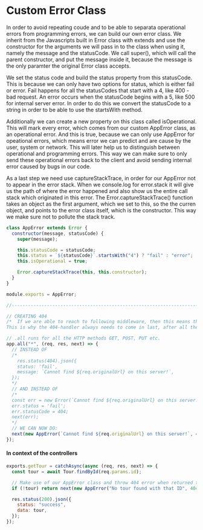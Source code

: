 # Custom Error Class

In order to avoid repeating coude and to be able to separata operational errors from programming errors, we can build our own error class.
We inherit from the Javascripts built in Error class with extends and use the constructor for the arguments we will pass in to the class when using it, namely the message and the statusCode. We call super(), which will call the parent constructor, and put the message inside it, because the message is the only paramter the original Error class accepts.

We set the status code and build the status property from this statusCode. This is because we can only have two options for status, which is either fail or error. Fail happens for all the statusCodes that start with a 4, like 400 - bad request. An error occurs when the statusCode begins with a 5, like 500 for internal server error. In order to do this we convert the statusCode to a string in order to be able to use the startsWith method.

Additionally we can create a new property on this class called isOperational. This will mark every error, which comes from our custom AppError class, as an operational error. And this is true, because we can only use AppError for opeational errors, which means error we can predict and are cause by the user, system or network. This will later help us to distinguish between operational and programming errors. This way we can make sure to only send these operational errors back to the client and avoid sending internal error caused by bugs in our code.

As a last step we need use captureStackTrace, in order for our AppError not to appear in the error stack. When we console.log for error.stack it will give us the path of where the error happened and also show us the entire call stack which originated in this error. The Error.captureStackTrace() function takes an object as the first argument, which we set to this, so the the curren object, and points to the error class itself, which is the constructor. This way we make sure not to pollute the stack track.

```js
class AppError extends Error {
  constructor(message, statusCode) {
    super(message);

    this.statusCode = statusCode;
    this.status = `${statusCode}`.startsWith("4") ? "fail" : "error";
    this.isOperational = true;

    Error.captureStackTrace(this, this.constructor);
  }
}

module.exports = AppError;

//-----------------------------------------------------------------------

// CREATING 404
/*  If we are able to reach to following middleware, then this means that the route could not be found in previous middleware.
This is why the 404-handler always needs to come in last, after all the other routes.*/

// .all runs for all the HTTP methods GET, POST, PUT etc.
app.all("*", (req, res, next) => {
  // INSTEAD OF
  /*  
    res.status(404).json({
    status: 'fail',
    message: `Cannot find ${req.originalUrl} on this server!`,
  });
  */
  // AND INSTEAD OF
  /* 
  const err = new Error(`Cannot find ${req.originalUrl} on this server!`);
  err.status = 'fail';
  err.statusCode = 404;
  next(err);
  */
  // WE CAN NOW DO:
  next(new AppError(`Cannot find ${req.originalUrl} on this server!`, 404));
});
```

#### In context of the controllers

```js
exports.getTour = catchAsync(async (req, res, next) => {
  const tour = await Tour.findById(req.params.id);

  // Make use of our AppError class and throw 404 error when returned tour value is null or falsy
  if (!tour) return next(new AppError("No tour found with that ID", 404));

  res.status(200).json({
    status: "success",
    data: tour,
  });
});
```
